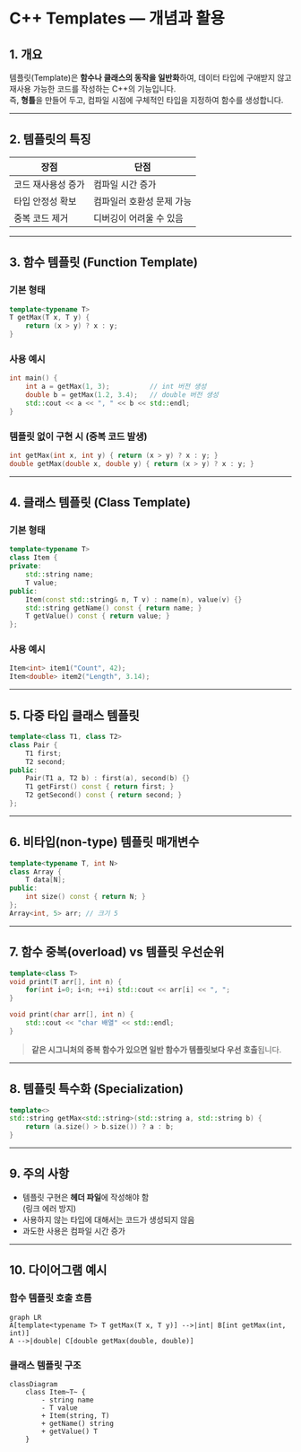 # C++ Templates — 개념과 활용

## 1. 개요
템플릿(Template)은 **함수나 클래스의 동작을 일반화**하여, 데이터 타입에 구애받지 않고 재사용 가능한 코드를 작성하는 C++의 기능입니다.  
즉, **형틀**을 만들어 두고, 컴파일 시점에 구체적인 타입을 지정하여 함수를 생성합니다.

---

## 2. 템플릿의 특징

| 장점 | 단점 |
|------|------|
| 코드 재사용성 증가 | 컴파일 시간 증가 |
| 타입 안정성 확보 | 컴파일러 호환성 문제 가능 |
| 중복 코드 제거 | 디버깅이 어려울 수 있음 |

---

## 3. 함수 템플릿 (Function Template)

### 기본 형태
```cpp
template<typename T>
T getMax(T x, T y) {
    return (x > y) ? x : y;
}
```

### 사용 예시
```cpp
int main() {
    int a = getMax(1, 3);          // int 버전 생성
    double b = getMax(1.2, 3.4);   // double 버전 생성
    std::cout << a << ", " << b << std::endl;
}
```

### 템플릿 없이 구현 시 (중복 코드 발생)
```cpp
int getMax(int x, int y) { return (x > y) ? x : y; }
double getMax(double x, double y) { return (x > y) ? x : y; }
```

---

## 4. 클래스 템플릿 (Class Template)

### 기본 형태
```cpp
template<typename T>
class Item {
private:
    std::string name;
    T value;
public:
    Item(const std::string& n, T v) : name(n), value(v) {}
    std::string getName() const { return name; }
    T getValue() const { return value; }
};
```

### 사용 예시
```cpp
Item<int> item1("Count", 42);
Item<double> item2("Length", 3.14);
```

---

## 5. 다중 타입 클래스 템플릿
```cpp
template<class T1, class T2>
class Pair {
    T1 first;
    T2 second;
public:
    Pair(T1 a, T2 b) : first(a), second(b) {}
    T1 getFirst() const { return first; }
    T2 getSecond() const { return second; }
};
```

---

## 6. 비타입(non-type) 템플릿 매개변수
```cpp
template<typename T, int N>
class Array {
    T data[N];
public:
    int size() const { return N; }
};
Array<int, 5> arr; // 크기 5
```

---

## 7. 함수 중복(overload) vs 템플릿 우선순위
```cpp
template<class T>
void print(T arr[], int n) {
    for(int i=0; i<n; ++i) std::cout << arr[i] << ", ";
}

void print(char arr[], int n) {
    std::cout << "char 배열" << std::endl;
}
```
> **같은 시그니처의 중복 함수가 있으면 일반 함수가 템플릿보다 우선 호출**됩니다.

---

## 8. 템플릿 특수화 (Specialization)
```cpp
template<>
std::string getMax<std::string>(std::string a, std::string b) {
    return (a.size() > b.size()) ? a : b;
}
```

---

## 9. 주의 사항
- 템플릿 구현은 **헤더 파일**에 작성해야 함  
  (링크 에러 방지)
- 사용하지 않는 타입에 대해서는 코드가 생성되지 않음
- 과도한 사용은 컴파일 시간 증가

---

## 10. 다이어그램 예시

### 함수 템플릿 호출 흐름
```mermaid
graph LR
A[template<typename T> T getMax(T x, T y)] -->|int| B[int getMax(int, int)]
A -->|double| C[double getMax(double, double)]
```

### 클래스 템플릿 구조
```mermaid
classDiagram
    class Item~T~ {
        - string name
        - T value
        + Item(string, T)
        + getName() string
        + getValue() T
    }
```
